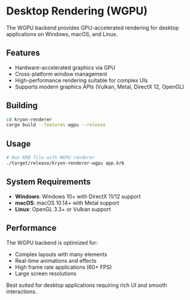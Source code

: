 # Desktop Rendering (WGPU)

The WGPU backend provides GPU-accelerated rendering for desktop applications on Windows, macOS, and Linux.

## Features

- Hardware-accelerated graphics via GPU
- Cross-platform window management  
- High-performance rendering suitable for complex UIs
- Supports modern graphics APIs (Vulkan, Metal, DirectX 12, OpenGL)

## Building

```bash
cd kryon-renderer
cargo build --features wgpu --release
```

## Usage

```bash
# Run KRB file with WGPU renderer
./target/release/kryon-renderer-wgpu app.krb
```

## System Requirements

- **Windows**: Windows 10+ with DirectX 11/12 support
- **macOS**: macOS 10.14+ with Metal support  
- **Linux**: OpenGL 3.3+ or Vulkan support

## Performance

The WGPU backend is optimized for:
- Complex layouts with many elements
- Real-time animations and effects
- High frame rate applications (60+ FPS)
- Large screen resolutions

Best suited for desktop applications requiring rich UI and smooth interactions.